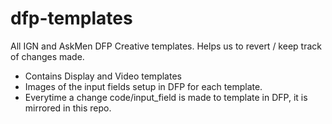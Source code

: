 dfp-templates
=============

All IGN and AskMen DFP Creative templates. Helps us to revert / keep track of changes made.

* Contains Display and Video templates
* Images of the input fields setup in DFP for each template.
* Everytime a change code/input_field is made to template in DFP, it is mirrored in this repo.
